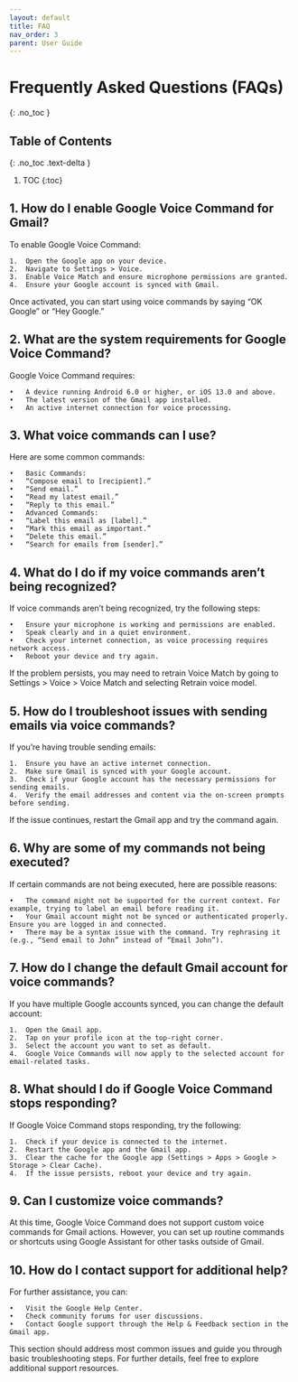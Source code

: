 ```yaml
---
layout: default
title: FAQ
nav_order: 3
parent: User Guide
---
```


# Frequently Asked Questions (FAQs)
{: .no_toc }

## Table of Contents
{: .no_toc .text-delta }

1. TOC
{:toc}

## 1. How do I enable Google Voice Command for Gmail?

To enable Google Voice Command:

	1.	Open the Google app on your device.
	2.	Navigate to Settings > Voice.
	3.	Enable Voice Match and ensure microphone permissions are granted.
	4.	Ensure your Google account is synced with Gmail.

Once activated, you can start using voice commands by saying “OK Google” or “Hey Google.”

## 2. What are the system requirements for Google Voice Command?

Google Voice Command requires:

	•	A device running Android 6.0 or higher, or iOS 13.0 and above.
	•	The latest version of the Gmail app installed.
	•	An active internet connection for voice processing.

## 3. What voice commands can I use?

Here are some common commands:

	•	Basic Commands:
	•	“Compose email to [recipient].”
	•	“Send email.”
	•	“Read my latest email.”
	•	“Reply to this email.”
	•	Advanced Commands:
	•	“Label this email as [label].”
	•	“Mark this email as important.”
	•	“Delete this email.”
	•	“Search for emails from [sender].”

## 4. What do I do if my voice commands aren’t being recognized?

If voice commands aren’t being recognized, try the following steps:

	•	Ensure your microphone is working and permissions are enabled.
	•	Speak clearly and in a quiet environment.
	•	Check your internet connection, as voice processing requires network access.
	•	Reboot your device and try again.

If the problem persists, you may need to retrain Voice Match by going to Settings > Voice > Voice Match and selecting Retrain voice model.

## 5. How do I troubleshoot issues with sending emails via voice commands?

If you’re having trouble sending emails:

	1.	Ensure you have an active internet connection.
	2.	Make sure Gmail is synced with your Google account.
	3.	Check if your Google account has the necessary permissions for sending emails.
	4.	Verify the email addresses and content via the on-screen prompts before sending.

If the issue continues, restart the Gmail app and try the command again.

## 6. Why are some of my commands not being executed?

If certain commands are not being executed, here are possible reasons:

	•	The command might not be supported for the current context. For example, trying to label an email before reading it.
	•	Your Gmail account might not be synced or authenticated properly. Ensure you are logged in and connected.
	•	There may be a syntax issue with the command. Try rephrasing it (e.g., “Send email to John” instead of “Email John”).

## 7. How do I change the default Gmail account for voice commands?

If you have multiple Google accounts synced, you can change the default account:

	1.	Open the Gmail app.
	2.	Tap on your profile icon at the top-right corner.
	3.	Select the account you want to set as default.
	4.	Google Voice Commands will now apply to the selected account for email-related tasks.

## 8. What should I do if Google Voice Command stops responding?

If Google Voice Command stops responding, try the following:

	1.	Check if your device is connected to the internet.
	2.	Restart the Google app and the Gmail app.
	3.	Clear the cache for the Google app (Settings > Apps > Google > Storage > Clear Cache).
	4.	If the issue persists, reboot your device and try again.

## 9. Can I customize voice commands?

At this time, Google Voice Command does not support custom voice commands for Gmail actions. However, you can set up routine commands or shortcuts using Google Assistant for other tasks outside of Gmail.

## 10. How do I contact support for additional help?

For further assistance, you can:

	•	Visit the Google Help Center.
	•	Check community forums for user discussions.
	•	Contact Google support through the Help & Feedback section in the Gmail app.

This section should address most common issues and guide you through basic troubleshooting steps. For further details, feel free to explore additional support resources.